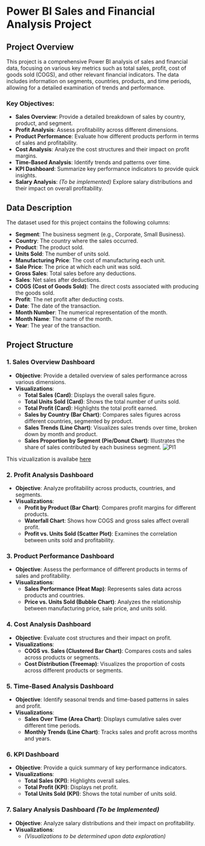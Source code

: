 # Power BI Sales and Financial Analysis Project

## Project Overview

This project is a comprehensive Power BI analysis of sales and financial data, focusing on various key metrics such as total sales, profit, cost of goods sold (COGS), and other relevant financial indicators. The data includes information on segments, countries, products, and time periods, allowing for a detailed examination of trends and performance.

### Key Objectives:
- **Sales Overview**: Provide a detailed breakdown of sales by country, product, and segment.
- **Profit Analysis**: Assess profitability across different dimensions.
- **Product Performance**: Evaluate how different products perform in terms of sales and profitability.
- **Cost Analysis**: Analyze the cost structures and their impact on profit margins.
- **Time-Based Analysis**: Identify trends and patterns over time.
- **KPI Dashboard**: Summarize key performance indicators to provide quick insights.
- **Salary Analysis**: *(To be implemented)* Explore salary distributions and their impact on overall profitability.

## Data Description

The dataset used for this project contains the following columns:
- **Segment**: The business segment (e.g., Corporate, Small Business).
- **Country**: The country where the sales occurred.
- **Product**: The product sold.
- **Units Sold**: The number of units sold.
- **Manufacturing Price**: The cost of manufacturing each unit.
- **Sale Price**: The price at which each unit was sold.
- **Gross Sales**: Total sales before any deductions.
- **Sales**: Net sales after deductions.
- **COGS (Cost of Goods Sold)**: The direct costs associated with producing the goods sold.
- **Profit**: The net profit after deducting costs.
- **Date**: The date of the transaction.
- **Month Number**: The numerical representation of the month.
- **Month Name**: The name of the month.
- **Year**: The year of the transaction.

## Project Structure

### 1. Sales Overview Dashboard
   - **Objective**: Provide a detailed overview of sales performance across various dimensions.
   - **Visualizations**:
     - **Total Sales (Card)**: Displays the overall sales figure.
     - **Total Units Sold (Card)**: Shows the total number of units sold.
     - **Total Profit (Card)**: Highlights the total profit earned.
     - **Sales by Country (Bar Chart)**: Compares sales figures across different countries, segmented by product.
     - **Sales Trends (Line Chart)**: Visualizes sales trends over time, broken down by month and product.
     - **Sales Proportion by Segment (Pie/Donut Chart)**: Illustrates the share of sales contributed by each business segment.
 ![PI1](https://github.com/user-attachments/assets/1889d964-e337-4892-843b-16823636fb86)

This vizualization is availabe [here](https://app.powerbi.com/groups/me/reports/459f2131-9840-4173-a998-9a072620ab48/f476f00b7bb8cffbf375?experience=power-bi)

### 2. Profit Analysis Dashboard
   - **Objective**: Analyze profitability across products, countries, and segments.
   - **Visualizations**:
     - **Profit by Product (Bar Chart)**: Compares profit margins for different products.
     - **Waterfall Chart**: Shows how COGS and gross sales affect overall profit.
     - **Profit vs. Units Sold (Scatter Plot)**: Examines the correlation between units sold and profitability.

### 3. Product Performance Dashboard
   - **Objective**: Assess the performance of different products in terms of sales and profitability.
   - **Visualizations**:
     - **Sales Performance (Heat Map)**: Represents sales data across products and countries.
     - **Price vs. Units Sold (Bubble Chart)**: Analyzes the relationship between manufacturing price, sale price, and units sold.

### 4. Cost Analysis Dashboard
   - **Objective**: Evaluate cost structures and their impact on profit.
   - **Visualizations**:
     - **COGS vs. Sales (Clustered Bar Chart)**: Compares costs and sales across products or segments.
     - **Cost Distribution (Treemap)**: Visualizes the proportion of costs across different products or segments.

### 5. Time-Based Analysis Dashboard
   - **Objective**: Identify seasonal trends and time-based patterns in sales and profit.
   - **Visualizations**:
     - **Sales Over Time (Area Chart)**: Displays cumulative sales over different time periods.
     - **Monthly Trends (Line Chart)**: Tracks sales and profit across months and years.

### 6. KPI Dashboard
   - **Objective**: Provide a quick summary of key performance indicators.
   - **Visualizations**:
     - **Total Sales (KPI)**: Highlights overall sales.
     - **Total Profit (KPI)**: Displays net profit.
     - **Total Units Sold (KPI)**: Shows the total number of units sold.

### 7. Salary Analysis Dashboard *(To be Implemented)*
   - **Objective**: Analyze salary distributions and their impact on profitability.
   - **Visualizations**:
     - *(Visualizations to be determined upon data exploration)*



